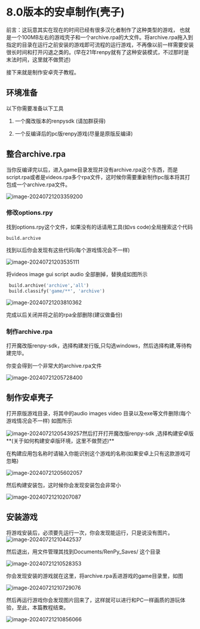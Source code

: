 # 8.0版本的安卓制作(壳子)

前言：这玩意其实在现在的时间已经有很多汉化者制作了这种类型的游戏，
也就是一个100MB左右的游戏壳子和一个archive.rpa的大文件。将archive.rpa拖入到指定的目录在运行之前安装的游戏即可流程的运行游戏，不再像以前一样需要安装很长时间和打开闪退之类的。(早在21年renpy就有了这种安装模式，不过那时是末法时间，这里就不做赘述)

接下来就是制作安卓壳子教程。

## 环境准备

以下你需要准备以下工具

1. 一个魔改版本的renpysdk (请加群获得)

2. 一个反编译后的pc版renpy游戏(尽量是原版反编译)



## 整合archive.rpa

当你反编译完以后，进入game目录发现并没有archive.rpa这个东西，而是script.rpa或者是videos.rpa多个rpa文件，这时候你需要重新制作pc版本将其打包成一个archive.rpa文件。

![image-20240721203359200](https://cdn.jsdelivr.net/gh/dclef/CDN/img/android_make-01.png)

### 修改options.rpy

找到options.rpy这个文件，如果没有的话请用工具(如vs code)全局搜索这个代码

```
build.archive
```

找到以后你会发现有这些代码(每个游戏情况会不一样)

![image-20240721203535111](https://cdn.jsdelivr.net/gh/dclef/CDN/img/android_make-02.png)

将videos image gui script audio 全部删掉，替换成如图所示

```python
 build.archive('archive','all')
 build.classify('game/**', 'archive')
```



![image-20240721203810362](https://cdn.jsdelivr.net/gh/dclef/CDN/img/android_make-03.png)

完成以后关闭并将之前的rpa全部删除(建议做备份)

###  制作archive.rpa

打开魔改版renpy-sdk，选择构建发行版,只勾选windows，然后选择构建,等待构建完毕。

你变会得到一个非常大的archive.rpa文件

![image-20240721205728400](https://cdn.jsdelivr.net/gh/dclef/CDN/img/android_make-04.png)

## 制作安卓壳子

打开原版游戏目录，将其中的audio  images video 目录以及exe等文件删除(每个游戏情况会不一样) 如图所示

![image-20240721205439257](https://cdn.jsdelivr.net/gh/dclef/CDN/img/android_make-05.png)然后打开打开魔改版renpy-sdk ,选择构建安卓版**(关于如何构建安卓版环境，这里不做赘述)**

在构建应用包名称时请输入你能识别这个游戏的名称(如果安卓上只有这款游戏可忽略)

![image-20240721205602057](https://cdn.jsdelivr.net/gh/dclef/CDN/img/android_make-06.png)

然后构建安装包，这时候你会发现安装包会非常小

![image-20240721210207087](https://cdn.jsdelivr.net/gh/dclef/CDN/img/android_make-07.png)

## 安装游戏

将游戏安装后，必须要先运行一次，你会发现能运行，只是说没有图片。![image-20240721210442537](https://cdn.jsdelivr.net/gh/dclef/CDN/img/android_make-08.png)



然后退出，用文件管理其找到Documents/RenPy_Saves/ 这个目录

![image-20240721210528353](https://cdn.jsdelivr.net/gh/dclef/CDN/img/android_make-09.png)

你会发现安装的游戏就在这里，将archive.rpa丢进游戏的game目录里，如图

![image-20240721210729076](https://cdn.jsdelivr.net/gh/dclef/CDN/img/android_make-10.png)

然后再运行游戏你会发现图片回来了，这样就可以进行和PC一样画质的游玩体验，至此，本篇教程结束。

![image-20240721210856066](https://cdn.jsdelivr.net/gh/dclef/CDN/img/android_make-11.png)